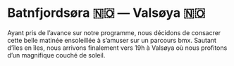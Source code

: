 # Batnfjordsøra 🇳🇴 — Valsøya 🇳🇴

<!-- 63km / 634m+ / 621m- -->

Ayant pris de l’avance sur notre programme, nous décidons de consacrer cette belle matinée ensoleillée à s’amuser sur un parcours bmx. Sautant d’îles en îles, nous arrivons finalement vers 19h à Valsøya où nous profitons d’un magnifique couché de soleil.

